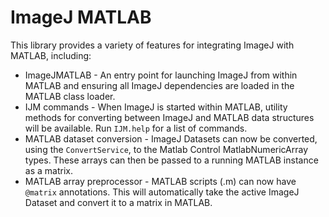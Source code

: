 ImageJ MATLAB
=============

This library provides a variety of features for integrating ImageJ with MATLAB, including:

* ImageJMATLAB - An entry point for launching ImageJ from within MATLAB and ensuring all ImageJ dependencies are loaded in the MATLAB class loader.
* IJM commands - When ImageJ is started within MATLAB, utility methods for converting between ImageJ and MATLAB data structures will be available. Run `IJM.help` for a list of commands.
* MATLAB dataset conversion - ImageJ Datasets can now be converted, using the `ConvertService`, to the Matlab Control MatlabNumericArray types. These arrays can then be passed to a running MATLAB instance as a matrix.
* MATLAB array preprocessor - MATLAB scripts (.m) can now have `@matrix` annotations. This will automatically take the active ImageJ Dataset and convert it to a matrix in MATLAB.
